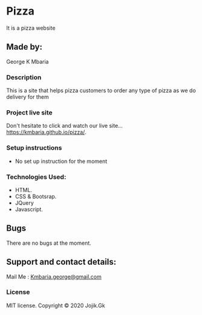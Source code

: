 # Pizza
It is a pizza website
## Made by:
George K Mbaria
### Description
This is a site that helps pizza customers to order any type of pizza as we do delivery for them  
### Project live site
  Don't hesitate to click and watch our live site...
  https://kmbaria.github.io/pizza/.
### Setup instructions
*  No set up instruction for the moment
### Technologies Used:
* HTML.
* CSS & Bootsrap.
* JQuery
* Javascript.
## Bugs
There are no bugs at the moment.

## Support and contact details:
Mail Me : Kmbaria.george@gmail.com 
      
### License
MIT license.
Copyright &copy; 2020 Jojik.Gk
